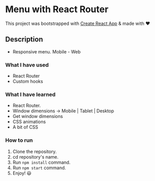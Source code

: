 # Menu with React Router

This project was bootstrapped with [Create React App](https://github.com/facebook/create-react-app) & made with ♥

## Description

- Responsive menu. Mobile - Web

### What I have used

- React Router
- Custom hooks

### What I have learned

- React Router.
- Window dimensions -> Mobile | Tablet | Desktop
- Get window dimensions
- CSS animations
- A bit of CSS

### How to run

1. Clone the repository.
2. cd repository's name.
3. Run `npm install` command.
4. Run `npm start` command.
5. Enjoy! 😃
